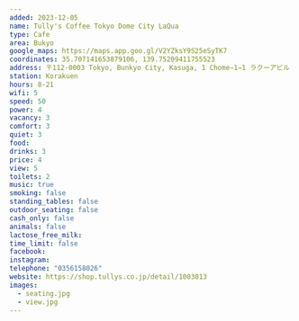```yaml
---
added: 2023-12-05
name: Tully's Coffee Tokyo Dome City LaQua
type: Cafe
area: Bukyo
google_maps: https://maps.app.goo.gl/V2YZksY9S25eSyTK7
coordinates: 35.707141653879106, 139.75209411755523
address: 〒112-0003 Tokyo, Bunkyo City, Kasuga, 1 Chome−1−1 ラクーアビル 3F
station: Korakuen
hours: 8-21
wifi: 5
speed: 50
power: 4
vacancy: 3
comfort: 3
quiet: 3
food: 
drinks: 3
price: 4
view: 5
toilets: 2
music: true
smoking: false
standing_tables: false
outdoor_seating: false
cash_only: false
animals: false
lactose_free_milk: 
time_limit: false
facebook: 
instagram: 
telephone: "0356158026"
website: https://shop.tullys.co.jp/detail/1003013
images:
  - seating.jpg
  - view.jpg
---
```


